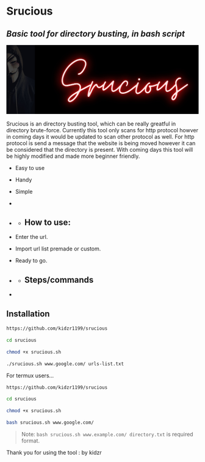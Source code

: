 # Srucious
## _Basic tool for directory busting, in bash script_


[![Srucious](srucious.jpg)](https://www.instagram.com/fratellos811/)

Srucious is an directory busting tool, which can be really greatful in directory brute-force. Currently this tool only scans for http protocol howver in coming days it would be updated to scan other protocol as well. For http protocol is send a message that the website is being moved however it can be considered that the directory is present. With coming days this tool will be highly modified and made more beginner friendly.

- Easy to use
- Handy
- Simple
- 
- - ## How to use:

- Enter the url.
- Import url list premade or custom.
- Ready to go.
- - ## Steps/commands
- 


## Installation

```sh
https://github.com/kidzr1199/srucious
```
```sh
cd srucious
```
```sh
chmod +x srucious.sh
```
```sh
./srucious.sh www.google.com/ urls-list.txt
```

For termux users...


```sh
https://github.com/kidzr1199/srucious
```
```sh
cd srucious
```
```sh
chmod +x srucious.sh
```
```sh
bash srucious.sh www.google.com/ 
```





> Note: `bash srucious.sh www.example.com/ directory.txt` is required format.

 Thank you for using the tool
: by kidzr

